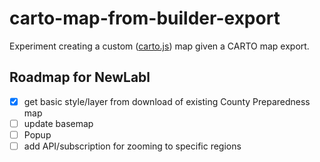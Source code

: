 # carto-map-from-builder-export
 Experiment creating a custom ([carto.js](https://carto.com/developers/carto-js/)) map given a CARTO map export.

## Roadmap for NewLabl
- [x] get basic style/layer from download of existing County Preparedness map
- [ ] update basemap
- [ ] Popup
- [ ] add API/subscription for zooming to specific regions
